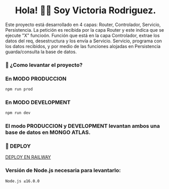 <h1 align="center">Hola! 👋🏽 Soy Victoria Rodriguez.</h1>

<p>Este proyecto está desarrollado en 4 capas: Router,  Controlador, Servicio, Persistencia. La petición es recibida por la capa Router y este indica que se ejecute "X" funcioón. Función que está en la capa Controlador, extrae los datos del req, desestructura y los envía a Servicio. Servicio, programa con los datos recibidos, y por medio de las funciones alojadas en Persistencia guarda/consulta la base de datos.</p>

<h3> 🌱 ¿Como levantar el proyecto? </h3>

### En MODO PRODUCCION

```bash
npm run prod
```

### En MODO DEVELOPMENT

```bash
npm run dev
```

### El modo PRODUCCION y DEVELOPMENT levantan ambos una base de datos en MONGO ATLAS. 

### 🚀 DEPLOY
<a href=https://backendnode-production-7aa2.up.railway.app/auth/signup >DEPLOY EN RAILWAY</a>

### Versión de Node.js necesaria para levantarlo: 
```
Node.js ≤16.0.0
```

